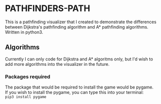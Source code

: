 # PATHFINDERS-PATH
This is a pathfinding visualizer that I created to demonstrate the differences between Dijkstra's pathfinding algorithm and A* pathfinding algorithms. <br>Written in python3.

## Algorithms
Currently I can only code for Dijkstra and A* algoritms only, but I'd wish to add more algorithms into the visualizer in the future.

### Packages required
The package that would be required to install the game would be pygame.<br>
If you wish to install the pygame, you can type this into your terminal:<br>
` pip3 install pygame `
